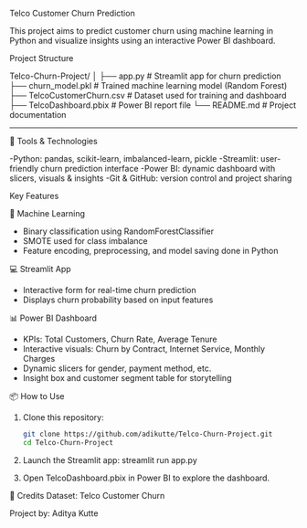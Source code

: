 Telco Customer Churn Prediction

This project aims to predict customer churn using machine learning in Python and visualize insights using an interactive Power BI dashboard.

 Project Structure

Telco-Churn-Project/
│
├── app.py # Streamlit app for churn prediction
├── churn_model.pkl # Trained machine learning model (Random Forest)
├── TelcoCustomerChurn.csv # Dataset used for training and dashboard
├── TelcoDashboard.pbix # Power BI report file
└── README.md # Project documentation


---

🔧 Tools & Technologies

-Python: pandas, scikit-learn, imbalanced-learn, pickle
-Streamlit: user-friendly churn prediction interface
-Power BI: dynamic dashboard with slicers, visuals & insights
-Git & GitHub: version control and project sharing

Key Features

🧠 Machine Learning
- Binary classification using RandomForestClassifier
- SMOTE used for class imbalance
- Feature encoding, preprocessing, and model saving done in Python

💻 Streamlit App
- Interactive form for real-time churn prediction
- Displays churn probability based on input features

📊 Power BI Dashboard
- KPIs: Total Customers, Churn Rate, Average Tenure
- Interactive visuals: Churn by Contract, Internet Service, Monthly  Charges
- Dynamic slicers for gender, payment method, etc.
- Insight box and customer segment table for storytelling



📦 How to Use

1. Clone this repository:
   ```bash
   git clone https://github.com/adikutte/Telco-Churn-Project.git
   cd Telco-Churn-Project

2. Launch the Streamlit app:
   streamlit run app.py

3. Open TelcoDashboard.pbix in Power BI to explore the dashboard.

📌 Credits
Dataset: Telco Customer Churn

Project by: Aditya Kutte